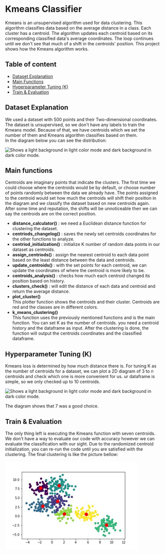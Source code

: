 # Kmeans Classifier
Kmeans is an unsupervised algorithm used for data clustering. This algorithm classifies data based on the average distance in a class.
Each cluster has a centroid. The algorithm updates each centroid based on its corresponding classified data's average coordinates. The loop continues until we don't see that much of a shift in the centroids' position. This project shows how the Kmeans algorithm works.  <br/>

## Table of content
- [Dataset Explanation](https://github.com/KimiyaVahidMotlagh/Kmeans_Classifier/blob/main/README.md#dataset-explanation) <br/>
- [Main Functions](https://github.com/KimiyaVahidMotlagh/Kmeans_Classifier/blob/main/README.md#main-functions) <br/>
- [Hyperparameter Tuning (K)](https://github.com/KimiyaVahidMotlagh/Kmeans_Classifier/blob/main/README.md#hyperparameter-tuning-k) <br/>
- [Train & Evaluation](https://github.com/KimiyaVahidMotlagh/Kmeans_Classifier/blob/main/README.md#train--evaluation) <br/>

## Dataset Explanation
We used a dataset with 500 points and their Two-dimensional coordinates. The dataset is unsupervised, so we don't have any labels to train the Kmeans model. Because of that, we have centroids which we set the number of them and Kmeans algorithm classifies based on them. <br/> In the diagram below you can see the distribution:

<picture>
 <source media="(prefers-color-scheme: dark)" srcset="https://github.com/KimiyaVahidMotlagh/Handwritten_Kmeans/blob/main/Pictures/DataDarkmode.jpg">
 <img alt="Shows a light background in light color mode and dark background in dark color mode." src="https://github.com/KimiyaVahidMotlagh/Handwritten_Kmeans/blob/main/Pictures/Data.jpg">
</picture> <br/>

## Main functions
Centroids are imaginary points that indicate the clusters. The first time we could choose where the centroids would be by default, or choose number of points randomly between the data we already have. The points assigned to the centroid would set how much the centroids will shift their position in the diagram and we classify the dataset based on new centroids again. After some time and reputation, the shifts will be unnoticeable then we can say the centroids are on the correct position. <br/> 

- **distance_calculator()** : we need a Euclidean distance function for clustering the dataset. <br/>
- **centriods_changelog()** : saves the newly set centroids coordinates for the other functions to analyze. <br/>
- **centriod_initialzation()** : initialize K number of random data points in our dataset as centroids. <br/>
- **assign_centriods()** : assign the nearest centroid to each data point based on the least distance between the data and centroids. <br/>
- **update_centroids()** : with the set points for each centroid, we can update the coordinates of where the centroid is more likely to be. <br/>
- **centroids_analysis()** : checks how much each centroid changed its position based on history. <br/>
- **clusters_check()** : will edit the distance of each data and centroid and return the average distance. <br/>
- **plot_cluster()** <br/>
This plotter function shows the centroids and their cluster. Centroids are red and the classes are in different colors.
- **k_means_clustering()** <br/>
This function uses the previously mentioned functions and is the main function. You can set K as the number of centroids. you need a centroid history and the dataframe as input. After the clustering is done, the function will output the centroids coordinates and the classified dataframe.


## Hyperparameter Tuning (K)
Kmeans loss is determined by how much distance there is. For tuning K as the number of centroids for a dataset, we can plot a 2D diagram of 3 to n centroids and check which one is more convenient for us. 
ur dataframe is simple, so we only checked up to 10 centroids.

<picture>
 <source media="(prefers-color-scheme: dark)" srcset="https://github.com/KimiyaVahidMotlagh/Handwritten_Kmeans/blob/main/Pictures/ElbowDarkmode.jpg">
 <img alt="Shows a light background in light color mode and dark background in dark color mode." src="https://github.com/KimiyaVahidMotlagh/Handwritten_Kmeans/blob/main/Pictures/Elbow.jpg">
</picture> <br/>

The diagram shows that 7 was a good choice.

## Train & Evaluation
The only thing left is executing the Kmeans function with seven centroids. We don't have a way to evaluate our code with accuracy however we can evaluate the classification with our sight. Due to the randomized centroid initialization, you can re-run the code until you are satisfied with the clustering.
The final clustering is like the picture bellow:

<picture>
 <source media="(prefers-color-scheme: dark)" srcset="https://github.com/KimiyaVahidMotlagh/Handwritten_Kmeans/blob/main/Pictures/ElbowDarkmode.jpg">
 <img alt="Shows a light background in light color mode and dark background in dark color mode." src= "https://github.com/KimiyaVahidMotlagh/Kmeans_Classifier/blob/main/Pictures/ClusteredData.jpg">
</picture> <br/>
